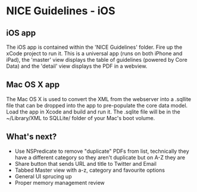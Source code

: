 NICE Guidelines - iOS
=====================

iOS app
-------
The iOS app is contained within the 'NICE Guidelines' folder. Fire up the xCode project to run it. This is a universal app (runs on both iPhone and iPad), the 'master' view displays the table of guidelines (powered by Core Data) and the 'detail' view displays the PDF in a webview.

Mac OS X app
------------
The Mac OS X is used to convert the XML from the webserver into a .sqllite file that can be dropped into the app to pre-populate the core data model. Load the app in Xcode and build and run it. The .sqlite file will be in the ~/Library/XML to SQLLite/ folder of your Mac's boot volume.

What's next?
------------

- Use NSPredicate to remove "duplicate" PDFs from list, technically they have a different category so they aren't duplicate but on A-Z they are
- Share button that sends URL and title to Twitter and Email
- Tabbed Master view with a-z, category and favourite options
- General UI sprucing up
- Proper memory management review